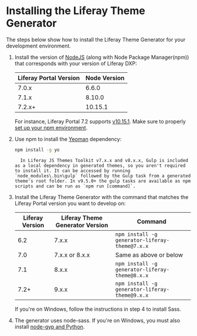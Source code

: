 # Installing the Liferay Theme Generator
<!-- is there any information about what the liferay theme generator is? or what the value prop is for it? -->
The steps below show how to install the Liferay Theme Generator for your development environment.

1. Install the version of [NodeJS](http://nodejs.org/) (along with Node Package Manager(npm)) that corresponds with your version of Liferay DXP:

    | Liferay Portal Version | Node Version |
    | --- | --- |
    | 7.0.x | 6.6.0 |
    | 7.1.x | 8.10.0 |
    | 7.2.x+ | 10.15.1 |

    For instance, Liferay Portal 7.2 supports [v10.15.1](https://nodejs.org/download/release/v10.15.1/). Make sure to properly [set up your npm environment](TODO:setting-up-your-npm-environment).

1. Use npm to install the [Yeoman](http://yeoman.io/) dependency:

    ```bash
    npm install -g yo
    ```

    ```note::
      In Liferay JS Themes Toolkit v7.x.x and v8.x.x, Gulp is included as a local dependency in generated themes, so you aren't required to install it. It can be accessed by running `node_modules\.bin\gulp` followed by the Gulp task from a generated theme's root folder. In v9.5.0+ the gulp tasks are available as npm scripts and can be run as `npm run [command]`.
    ```

1. Install the Liferay Theme Generator with the command that matches the Liferay Portal version you want to develop on:

    | Liferay Version | Liferay Theme Generator Version | Command |
    | --- | --- | --- |
    | 6.2 | 7.x.x | `npm install -g generator-liferay-theme@7.x.x` |
    | 7.0 | 7.x.x or 8.x.x | Same as above or below |
    | 7.1 | 8.x.x | `npm install -g generator-liferay-theme@8.x.x` |
    | 7.2+ | 9.x.x | `npm install -g generator-liferay-theme@9.x.x` |

    If you're on Windows, follow the instructions in step 4 to install Sass.

1. The generator uses node-sass. If you're on Windows, you must also install [node-gyp and Python](https://github.com/nodejs/node-gyp#installation).
